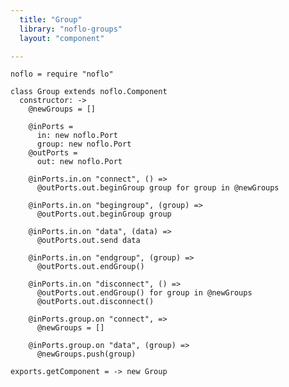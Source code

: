 ```yaml
---
  title: "Group"
  library: "noflo-groups"
  layout: "component"

---
```


    noflo = require "noflo"
    
    class Group extends noflo.Component
      constructor: ->
        @newGroups = []
    
        @inPorts =
          in: new noflo.Port
          group: new noflo.Port
        @outPorts =
          out: new noflo.Port
    
        @inPorts.in.on "connect", () =>
          @outPorts.out.beginGroup group for group in @newGroups
    
        @inPorts.in.on "begingroup", (group) =>
          @outPorts.out.beginGroup group
    
        @inPorts.in.on "data", (data) =>
          @outPorts.out.send data
    
        @inPorts.in.on "endgroup", (group) =>
          @outPorts.out.endGroup()
    
        @inPorts.in.on "disconnect", () =>
          @outPorts.out.endGroup() for group in @newGroups
          @outPorts.out.disconnect()
    
        @inPorts.group.on "connect", =>
          @newGroups = []
    
        @inPorts.group.on "data", (group) =>
          @newGroups.push(group)
    
    exports.getComponent = -> new Group
    
